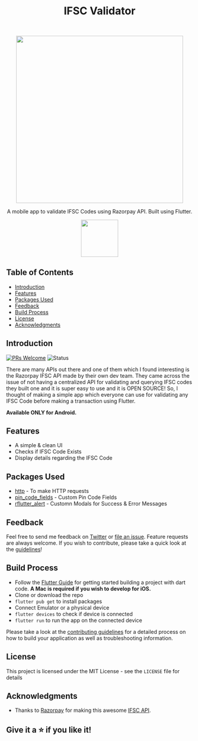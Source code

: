 <h1 align="center"> IFSC Validator </h1> <br>
<p align="center">
<img src="https://drive.google.com/uc?export=view&id=1L8tt2OJ-UhmnlvETKo33y8CPE4pR0Qtl" width="450">
</p>
<p align="center">
  A mobile app to validate IFSC Codes using Razorpay API. Built using Flutter.
</p>
<p align="center">
  <a href="https://drive.google.com/file/d/14YH0as9G5IMUiYc6Yd5Z-JDuuwQxiYK7/view?usp=sharing">
    <img src="https://img.shields.io/badge/apk-demo-blue" width="100">
  </a>
</p>

## Table of Contents

- [Introduction](#introduction)
- [Features](#features)
- [Packages Used](#packages-used)
- [Feedback](#feedback)
- [Build Process](#build-process)
- [License](#license)
- [Acknowledgments](#acknowledgments)

## Introduction
[![PRs Welcome](https://img.shields.io/badge/PRs-welcome-brightgreen.svg?style=flat-square)](http://makeapullrequest.com) ![Status](
https://img.shields.io/badge/status-active-success?style=flat-square)

There are many APIs out there and one of them which I found interesting is the Razorpay IFSC API made by their own dev team. They came across the issue of not having a centralized API for validating and querying IFSC codes they built one and it is super easy to use and it is OPEN SOURCE! So, I thought of making a simple app which everyone can use for validating any IFSC Code before making a transaction using Flutter.

**Available ONLY for Android.**

## Features

* A simple & clean UI
* Checks if IFSC Code Exists
* Display details regarding the IFSC Code

## Packages Used

- [http](https://pub.dev/packages/http) - To make HTTP requests
- [pin_code_fields](https://pub.dev/packages/pin_code_fields) - Custom Pin Code Fields
- [rflutter_alert](https://pub.dev/packages/rflutter_alert) - Customn Modals for Success & Error Messages

## Feedback

Feel free to send me feedback on [Twitter](https://twitter.com/sunitshirke_88) or [file an issue](https://github.com/Maddoxx88/ifsc-validator/issues/new). Feature requests are always welcome. If you wish to contribute, please take a quick look at the [guidelines](./CONTRIBUTING.md)!

## Build Process

- Follow the [Flutter Guide](https://flutter.dev/docs/get-started/install) for getting started building a project with dart code. **A Mac is required if you wish to develop for iOS.**
- Clone or download the repo
- `flutter pub get` to install packages
- Connect Emulator or a physical device
- `flutter devices` to check if device is connected
- `flutter run` to run the app on the connected device

Please take a look at the [contributing guidelines](./CONTRIBUTING.md) for a detailed process on how to build your application as well as troubleshooting information.

## License

This project is licensed under the MIT License - see the `LICENSE` file for details

## Acknowledgments

- Thanks to [Razorpay](https://github.com/razorpay) for making this awesome [IFSC API](https://github.com/razorpay/ifsc).

## Give it a ⭐ if you like it!
